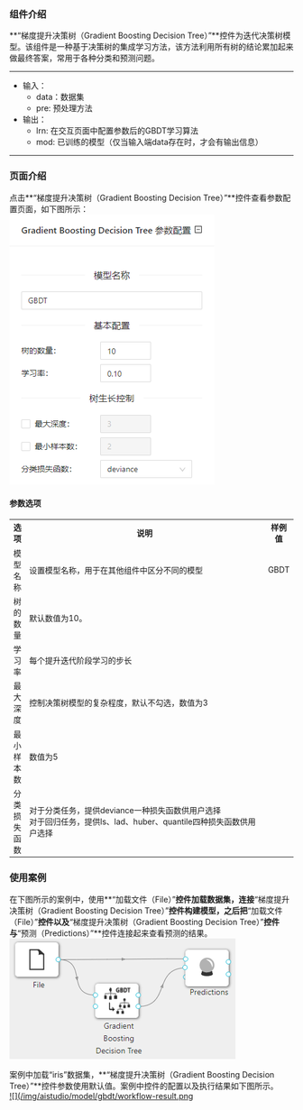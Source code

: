 ### 组件介绍
**“梯度提升决策树（Gradient Boosting Decision Tree）”**控件为迭代决策树模型。该组件是一种基于决策树的集成学习方法，该方法利用所有树的结论累加起来做最终答案，常用于各种分类和预测问题。
<hr/>

- 输入：
  - data：数据集
  - pre: 预处理方法
- 输出：
  - lrn: 在交互页面中配置参数后的GBDT学习算法
  - mod: 已训练的模型（仅当输入端data存在时，才会有输出信息）

<hr/>


### 页面介绍
点击**“梯度提升决策树（Gradient Boosting Decision Tree）”**控件查看参数配置页面，如下图所示：  
[ ![](/img/aistudio/model/gbdt/param.png) ](/img/aistudio/model/gbdt/param.png)

#### 参数选项
<table>
  <tr>
    <th>选项</th>
    <th width="650">说明</th>
    <th>样例值</th>
  </tr>
  <tr>
      <td>模型名称</td> 
      <td>
      设置模型名称，用于在其他组件中区分不同的模型
      </td> 
      <td>GBDT</td>
  </tr>
  <tr>
      <td>树的数量</td> 
      <td>
      默认数值为10。
      </td> 
      <td></td>
  </tr>
  <tr>
    <td>学习率</td> 
    <td>
    每个提升迭代阶段学习的步长
    </td> 
    <td></td>
  </tr>
  <tr>
    <td>最大深度</td> 
    <td>
    控制决策树模型的复杂程度，默认不勾选，数值为3
    </td> 
    <td></td>
  </tr>
  <tr>
    <td>最小样本数</td> 
    <td>
    数值为5
    </td> 
    <td></td>
  </tr>
  <tr>
    <td>分类损失函数</td> 
    <td>
    对于分类任务，提供deviance一种损失函数供用户选择 <br/>
    对于回归任务，提供ls、lad、huber、quantile四种损失函数供用户选择
    </td> 
    <td></td>
  </tr>
</table>

### 使用案例
在下图所示的案例中，使用**“加载文件（File）”**控件加载数据集，连接**“梯度提升决策树（Gradient Boosting Decision Tree）”**控件构建模型，之后把**“加载文件（File）”**控件以及**“梯度提升决策树（Gradient Boosting Decision Tree）”**控件与**“预测（Predictions）”**控件连接起来查看预测的结果。  
[ ![](/img/aistudio/model/gbdt/workflow.png) ](/img/aistudio/model/gbdt/workflow.png)

案例中加载“iris”数据集，**“梯度提升决策树（Gradient Boosting Decision Tree）”**控件参数使用默认值。案例中控件的配置以及执行结果如下图所示。  
[ ![](/img/aistudio/model/gbdt/workflow-result.png ](/img/aistudio/model/gbdt/workflow-result.png)